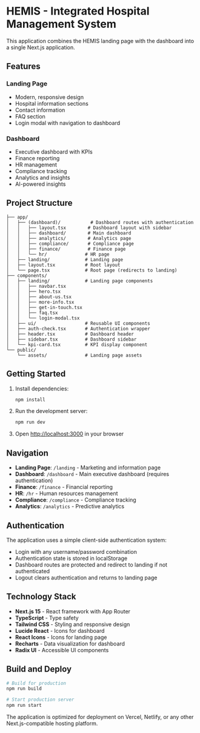 # HEMIS - Integrated Hospital Management System

This application combines the HEMIS landing page with the dashboard into a single Next.js application.

## Features

### Landing Page
- Modern, responsive design
- Hospital information sections
- Contact information
- FAQ section
- Login modal with navigation to dashboard

### Dashboard
- Executive dashboard with KPIs
- Finance reporting
- HR management
- Compliance tracking
- Analytics and insights
- AI-powered insights

## Project Structure

```
├── app/
│   ├── (dashboard)/           # Dashboard routes with authentication
│   │   ├── layout.tsx        # Dashboard layout with sidebar
│   │   ├── dashboard/        # Main dashboard
│   │   ├── analytics/        # Analytics page
│   │   ├── compliance/       # Compliance page
│   │   ├── finance/          # Finance page
│   │   └── hr/              # HR page
│   ├── landing/             # Landing page
│   ├── layout.tsx           # Root layout
│   └── page.tsx             # Root page (redirects to landing)
├── components/
│   ├── landing/             # Landing page components
│   │   ├── navbar.tsx
│   │   ├── hero.tsx
│   │   ├── about-us.tsx
│   │   ├── more-info.tsx
│   │   ├── get-in-touch.tsx
│   │   ├── faq.tsx
│   │   └── login-modal.tsx
│   ├── ui/                  # Reusable UI components
│   ├── auth-check.tsx       # Authentication wrapper
│   ├── header.tsx           # Dashboard header
│   ├── sidebar.tsx          # Dashboard sidebar
│   └── kpi-card.tsx         # KPI display component
└── public/
    └── assets/              # Landing page assets
```

## Getting Started

1. Install dependencies:
   ```bash
   npm install
   ```

2. Run the development server:
   ```bash
   npm run dev
   ```

3. Open [http://localhost:3000](http://localhost:3000) in your browser

## Navigation

- **Landing Page**: `/landing` - Marketing and information page
- **Dashboard**: `/dashboard` - Main executive dashboard (requires authentication)
- **Finance**: `/finance` - Financial reporting
- **HR**: `/hr` - Human resources management
- **Compliance**: `/compliance` - Compliance tracking
- **Analytics**: `/analytics` - Predictive analytics

## Authentication

The application uses a simple client-side authentication system:
- Login with any username/password combination
- Authentication state is stored in localStorage
- Dashboard routes are protected and redirect to landing if not authenticated
- Logout clears authentication and returns to landing page

## Technology Stack

- **Next.js 15** - React framework with App Router
- **TypeScript** - Type safety
- **Tailwind CSS** - Styling and responsive design
- **Lucide React** - Icons for dashboard
- **React Icons** - Icons for landing page
- **Recharts** - Data visualization for dashboard
- **Radix UI** - Accessible UI components

## Build and Deploy

```bash
# Build for production
npm run build

# Start production server
npm run start
```

The application is optimized for deployment on Vercel, Netlify, or any other Next.js-compatible hosting platform.